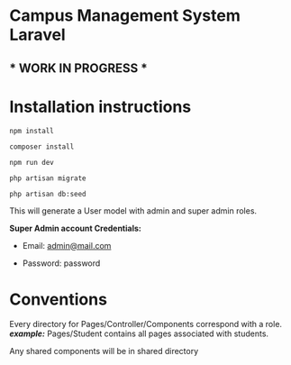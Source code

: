 # Campus Management System Laravel

  

## **\*** WORK IN PROGRESS **\***

# Installation instructions  

    npm install
    
    composer install 

    npm run dev
    
    php artisan migrate
    
    php artisan db:seed

This will generate a User model with admin and super admin roles.

**Super Admin account Credentials:**

  

- Email: admin@mail.com

- Password: password

# Conventions
Every directory for Pages/Controller/Components correspond with a role.
***example:*** Pages/Student contains all pages associated with students. 

Any shared components will be in shared directory
